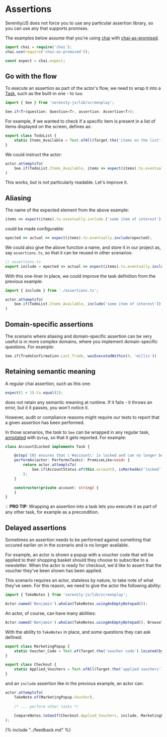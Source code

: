 # Assertions

Serenity/JS does not force you to use any particular assertion library, so you can use any that supports promises.

The examples below assume that you're using [chai](http://chaijs.com/) 
with [chai-as-promised](https://github.com/domenic/chai-as-promised).

```typescript
import chai = require('chai');
chai.use(require('chai-as-promised'));

const expect = chai.expect;
```

## Go with the flow

To execute an assertion as part of the actor's flow, we need to wrap it into a [Task](screenplay-pattern.md#task),
such as the built-in one - to `See`:

```typescript
import { See } from 'serenity-js/lib/screenplay';

See.if<T>(question: Question<T>, assertion: Assertion<T>);
```

For example, if we wanted to check if a specific item is present in a list of items displayed on the screen, defines as:

```typescript
export class TodoList {
    static Items_Available = Text.ofAll(Target.the('items on the list').located(by.repeater('todo in todos')));
}
```

We could instruct the actor:

```typescript
actor.attemptsTo(
    See.if(TodoList.Items_Available, items => expect(items).to.eventually.include('some item of interest')),
)
```

This works, but is not particularly readable. Let's improve it.

## Aliasing

The name of the expected element from the above example:

```typescript
items => expect(items).to.eventually.include.('some item of interest');
```

could be made configurable:

```typescript
epected => actual => expect(items).to.eventually.include(epected);
```

We could also give the above function a name, and store it in our project as, say `assertions.ts`, so that
it can be reused in other scenarios:
  
```typescript
// assertions.ts
export include = epected => actual => expect(items).to.eventually.include(epected);
```  

With this one-liner in place, we could improve the task definition from the previous example:

```typescript
import { include } from './assertions.ts';

actor.attemptsTo(
    See.if(TodoList.Items_Available, include('some item of interest')),
)
```

## Domain-specific assertions

The scenario where aliasing and domain-specific assertion can be very useful is in more complex domains,
where you implement domain-specific questions. For example:

```typescript
See.if(TradeConfirmation.Last_Trade, wasExecutedWithin(4, 'millis'))
```

## Retaining semantic meaning

A regular chai assertion, such as this one:

```typescript
expect(1 + 1).to.equal(2);
```

does not retain any semantic meaning at runtime. If it fails - it throws an error, but it it passes, you won't notice it.

However, audit or compliance reasons might require our tests to report 
that a given assertion has been performed. 

In those scenarios, the task to `See` can be wrapped in any regular task, [annotated](../overview/reporting.md) 
with `@step`, so that it gets reported. For example:


```typescript
class AccountILocked implements Task {

    @step('{0} ensures that \'#account\' is locked and can no longer be modified')
    performAs(actor: PerformsTasks): PromiseLike<void> {
        return actor.attemptsTo(
            See.if(AccountStatus.of(this.account), isMarkedAs('locked')),
        );
    }

    constructor(private account: string) {
    }
}
```

:bulb: **PRO TIP**: Wrapping an assertion into a task lets you execute it as part of any other task, 
for example as a precondition.
 
## Delayed assertions

Sometimes an assertion needs to be performed against something that occured earlier on in the scenario
and is no longer available.

For example, an actor is shown a popup with a voucher code that will be applied to their shopping basket
should they choose to subscribe to a newsletter. When the actor is ready for checkout, we'd like to assert that
the voucher they've been shown has been applied.

This scenario requires an actor, stateless by nature, to take note of what they've seen.
For this reason, we need to give the actor the following ability:

```typescript
import { TakeNotes } from 'serenity-js/lib/screenplay';

Actor.named('Benjamin').whoCan(TakeNotes.usingAnEmptyNotepad());
```

An actor, of course, can have many abilities:

```typescript
Actor.named('Benjamin').whoCan(TakeNotes.usingAnEmptyNotepad(), BrowseTheWeb.using(protractor.browser), /* etc */);
```

With the ability to `TakeNotes` in place, and some questions they can ask defined:

```typescript
export class MarketingPopup {
    static Voucher_Code = Text.of(Target.the('voucher code').located(by.id('newsletter-voucher')));
}

export class Checkout {
    static Applied_Vouchers = Text.ofAll(Target.the('applied vouchers').located(by.repeater('voucher in vouchers')))
}
```

and an `include` assertion like in the previous example, an actor can:

```typescript
actor.attemptsTo(
    TakeNote.of(MarketingPopup.Voucher),
    
    /* ... perform other tasks */
    
    CompareNotes.toSeeIf(Checkout.Applied_Vouchers, include, MarketingPopup.Voucher),
);
```

{% include "../feedback.md" %}